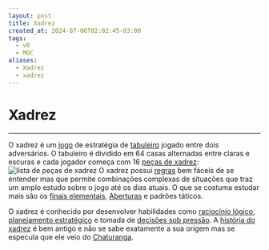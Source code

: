 ```yaml
---
layout: post
title: Xadrez
created_at: 2024-07-06T02:02:45-03:00
tags:
  - v0
  - MOC
aliases:
  - Xadrez
  - xadrez
---
```

# Xadrez
----

O xadrez é um [jogo](_insight/Jogo.md) de estratégia de [tabuleiro](_insight/Jogo%20de%20tabuleiro.md) jogado entre dois adversários. O tabuleiro é dividido em 64 casas alternadas entre claras e escuras e cada jogador começa com 16 [peças de xadrez](_insight/2024-07-06-Pecas_de_xadrez.md):
![lista de peças de xadrez](_insight/2024-07-06-Pecas_de_xadrez.md#^lista-de-pecas)
O xadrez possui [regras](_insight/2024-07-07-Regras_do_xadrez.md) bem fáceis de se entender mas que permite combinações complexas de situações que traz um amplo estudo sobre o jogo até os dias atuais. O que se costuma estudar mais são os [finais elementais](_insight/2024-07-06-Finais_elementais.md), [Aberturas](api/2024/07/2024-07-06-Aberturas_de_xadrez.md) e padrões táticos.

O xadrez é conhecido por desenvolver habilidades como [raciocínio lógico](2024-07-07-Raciocínio_logico.md), [planejamento estratégico](2024-07-07-Planejamento_estrategico.md) e tomada de [decisões sob pressão](2024-07-07-Decisoes_sob_pressao.md). A [história do xadrez](História%20do%20xadrez.md) é bem antigo e não se sabe exatamente a sua origem mas se especula que ele veio do [Chaturanga](2024-07-07-Chaturanga.md).
